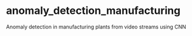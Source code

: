 # anomaly_detection_manufacturing
Anomaly detection in manufacturing plants from video streams using CNN
